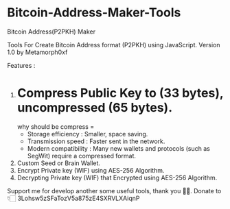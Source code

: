 # Bitcoin-Address-Maker-Tools
Bitcoin Address(P2PKH) Maker

Tools For Create Bitcoin Address format (P2PKH) using JavaScript. Version 1.0 by Metamorph0xf

Features :
1. Compress Public Key to (33 bytes), uncompressed (65 bytes).
   =
   why should be compress =
    - Storage efficiency : Smaller, space saving.
    - Transmission speed : Faster sent in the network.
    - Modern compatibility : Many new wallets and protocols (such as SegWit) require a compressed format.
3. Custom Seed or Brain Wallet.
4. Encrypt Private key (WIF) using AES-256 Algorithm.
5. Decrypting Private key (WIF) that Encrypted using AES-256 Algorithm.

Support me for develop another some useful tools, thank you 🙏🏻.
Donate to 👇🏻
3Lohsw5zSFaTozV5a875zE4SXRVLXAiqnP
